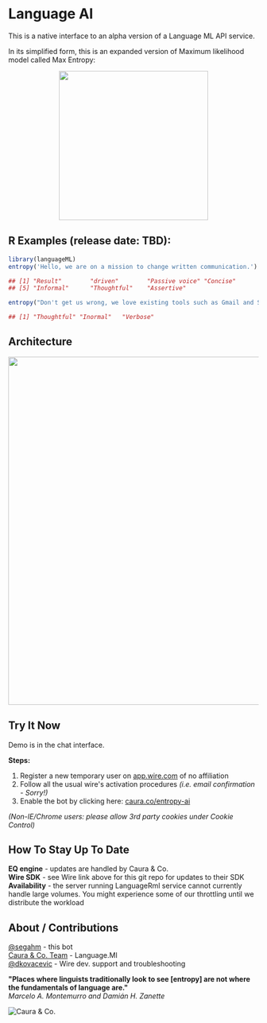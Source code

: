 # Language AI
This is a native interface to an alpha version of a Language ML API service.

In its simplified form, this is an expanded version of Maximum likelihood model called Max Entropy:<br/>
<center><img width="300" src="https://user-images.githubusercontent.com/1756903/32816722-17b7e470-c96f-11e7-8225-9ee0e0882343.png"></center>

## R Examples (release date: TBD):
```r
library(languageML)
entropy('Hello, we are on a mission to change written communication.')
```

```r
## [1] "Result"        "driven"        "Passive voice" "Concise"      
## [5] "Informal"      "Thoughtful"    "Assertive"
```

```r
entropy("Don't get us wrong, we love existing tools such as Gmail and Slack. Yet, we believe that our communication is poor (Emojis - come on...). We are capable of much more!")
```

```r
## [1] "Thoughtful" "Inormal"   "Verbose"
```

## Architecture

<img width="700" src="https://user-images.githubusercontent.com/1756903/34074096-dda47fee-e25c-11e7-91dc-b60cf94b326a.png">

## Try It Now

Demo is in the chat interface.

**Steps:**

1. Register a new temporary user on [app.wire.com](https://app.wire.com/auth/#register) of no affiliation
2. Follow all the usual wire's activation procedures *(i.e. email confirmation - Sorry!)*
3. Enable the bot by clicking here: [caura.co/entropy-ai](https://www.caura.co/entropy-ai)

*(Non-IE/Chrome users: please allow 3rd party cookies under Cookie Control)*

## How To Stay Up To Date

**EQ engine** - updates are handled by Caura & Co.<br>
**Wire SDK** - see Wire link above for this git repo for updates to their SDK<br>
**Availability** - the server running LanguageRml service cannot currently handle large volumes. You might experience some of our throttling until we distribute the workload 

## About / Contributions

[@segahm](https://github.com/segahm) - this bot<br/>
[Caura & Co. Team](https://github.com/caura) - Language.Ml<br/>
[@dkovacevic](https://github.com/dkovacevic) - Wire dev. support and troubleshooting<br/>

**"Places where linguists traditionally look to see [entropy] are not where the fundamentals of language are."**<br/>
*Marcelo A. Montemurro and Damián H. Zanette*

![Caura & Co.](https://media.giphy.com/media/3ov9jWL0UzwzwvsPTi/giphy.gif "telephone operators")
